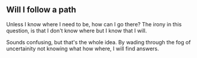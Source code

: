 ## Will I follow a path

Unless I know where I need to be, how can I go there?
The irony in this question, is that I don't know where but I know that I will.

Sounds confusing, but that's the whole idea. 
By wading through the fog of uncertainity not knowing what how where, I will find answers.
